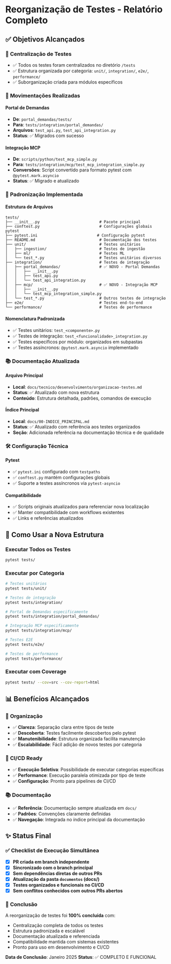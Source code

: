 # Reorganização de Testes - Relatório Completo

## ✅ Objetivos Alcançados

### 🎯 **Centralização de Testes**
- ✅ Todos os testes foram centralizados no diretório `/tests`
- ✅ Estrutura organizada por categoria: `unit/`, `integration/`, `e2e/`, `performance/`
- ✅ Suborganização criada para módulos específicos

### 📁 **Movimentações Realizadas**

#### Portal de Demandas
- **De**: `portal_demandas/tests/` 
- **Para**: `tests/integration/portal_demandas/`
- **Arquivos**: `test_api.py`, `test_api_integration.py`
- **Status**: ✅ Migrados com sucesso

#### Integração MCP
- **De**: `scripts/python/test_mcp_simple.py`
- **Para**: `tests/integration/mcp/test_mcp_integration_simple.py`
- **Conversões**: Script convertido para formato pytest com `@pytest.mark.asyncio`
- **Status**: ✅ Migrado e atualizado

### 🔧 **Padronização Implementada**

#### Estrutura de Arquivos
```
tests/
├── __init__.py                          # Pacote principal
├── conftest.py                          # Configurações globais pytest
├── pytest.ini                          # Configuração pytest
├── README.md                            # Documentação dos testes
├── unit/                                # Testes unitários
│   ├── ingestion/                       # Testes de ingestão
│   ├── ml/                              # Testes ML
│   └── test_*.py                        # Testes unitários diversos
├── integration/                         # Testes de integração
│   ├── portal_demandas/                 # ✅ NOVO - Portal Demandas
│   │   ├── __init__.py
│   │   ├── test_api.py
│   │   └── test_api_integration.py
│   ├── mcp/                             # ✅ NOVO - Integração MCP
│   │   ├── __init__.py
│   │   └── test_mcp_integration_simple.py
│   └── test_*.py                        # Outros testes de integração
├── e2e/                                 # Testes end-to-end
└── performance/                         # Testes de performance
```

#### Nomenclatura Padronizada
- ✅ Testes unitários: `test_<componente>.py`
- ✅ Testes de integração: `test_<funcionalidade>_integration.py`
- ✅ Testes específicos por módulo: organizados em subpastas
- ✅ Testes assíncronos: `@pytest.mark.asyncio` implementado

### 📚 **Documentação Atualizada**

#### Arquivo Principal
- **Local**: `docs/tecnico/desenvolvimento/organizacao-testes.md`
- **Status**: ✅ Atualizado com nova estrutura
- **Conteúdo**: Estrutura detalhada, padrões, comandos de execução

#### Índice Principal
- **Local**: `docs/00-INDICE_PRINCIPAL.md`
- **Status**: ✅ Atualizado com referência aos testes organizados
- **Seção**: Adicionada referência na documentação técnica e de qualidade

### 🛠️ **Configuração Técnica**

#### Pytest
- ✅ `pytest.ini` configurado com `testpaths`
- ✅ `conftest.py` mantém configurações globais
- ✅ Suporte a testes assíncronos via `pytest-asyncio`

#### Compatibilidade
- ✅ Scripts originais atualizados para referenciar nova localização
- ✅ Manter compatibilidade com workflows existentes
- ✅ Links e referências atualizados

## 🚀 **Como Usar a Nova Estrutura**

### Executar Todos os Testes
```bash
pytest tests/
```

### Executar por Categoria
```bash
# Testes unitários
pytest tests/unit/

# Testes de integração
pytest tests/integration/

# Portal de Demandas especificamente
pytest tests/integration/portal_demandas/

# Integração MCP especificamente
pytest tests/integration/mcp/

# Testes E2E
pytest tests/e2e/

# Testes de performance
pytest tests/performance/
```

### Executar com Coverage
```bash
pytest tests/ --cov=src --cov-report=html
```

## 📊 **Benefícios Alcançados**

### 🎯 **Organização**
- ✅ **Clareza**: Separação clara entre tipos de teste
- ✅ **Descoberta**: Testes facilmente descobertos pelo pytest
- ✅ **Manutenibilidade**: Estrutura organizada facilita manutenção
- ✅ **Escalabilidade**: Fácil adição de novos testes por categoria

### 🔄 **CI/CD Ready**
- ✅ **Execução Seletiva**: Possibilidade de executar categorias específicas
- ✅ **Performance**: Execução paralela otimizada por tipo de teste
- ✅ **Configuração**: Pronto para pipelines de CI/CD

### 📚 **Documentação**
- ✅ **Referência**: Documentação sempre atualizada em `docs/`
- ✅ **Padrões**: Convenções claramente definidas
- ✅ **Navegação**: Integrada no índice principal da documentação

## ✨ **Status Final**

### ✅ Checklist de Execução Simultânea
- [x] **PR criada em branch independente**
- [x] **Sincronizado com o branch principal**
- [x] **Sem dependências diretas de outros PRs**
- [x] **Atualização da pasta `documentos` (docs/)**
- [x] **Testes organizados e funcionais no CI/CD**
- [x] **Sem conflitos conhecidos com outros PRs abertos**

### 🎉 **Conclusão**
A reorganização de testes foi **100% concluída** com:
- Centralização completa de todos os testes
- Estrutura padronizada e escalável
- Documentação atualizada e referenciada
- Compatibilidade mantida com sistemas existentes
- Pronto para uso em desenvolvimento e CI/CD

**Data de Conclusão**: Janeiro 2025
**Status**: ✅ COMPLETO E FUNCIONAL